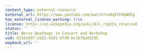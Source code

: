 ```yaml
---
content_type: external-resource
external_url: https://www.youtube.com/watch?v=HqVlFdqNKEg
has_external_license_warning: true
license: https://en.wikipedia.org/wiki/All_rights_reserved
status: ''
title: Nerve Beatbugs in Concert and Workshop
uid: 8333c697-cb25-42d1-bfd9-bc1b76e93235
wayback_url: ''
---
```

